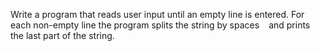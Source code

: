 Write a program that reads user input until an empty line is entered. For each non-empty line the program splits the string by spaces ` ` and prints the last part of the string.